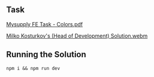 ## Task
[Mysupply FE Task - Colors.pdf](https://github.com/user-attachments/files/18189365/Mysupply.FE.Task.-.Colors.pdf)

[Milko Kosturkov's (Head of Development) Solution.webm](https://github.com/user-attachments/assets/5a9ffd0c-010c-4508-ae5d-022e955e8370)


## Running the Solution
`npm i && npm run dev`
